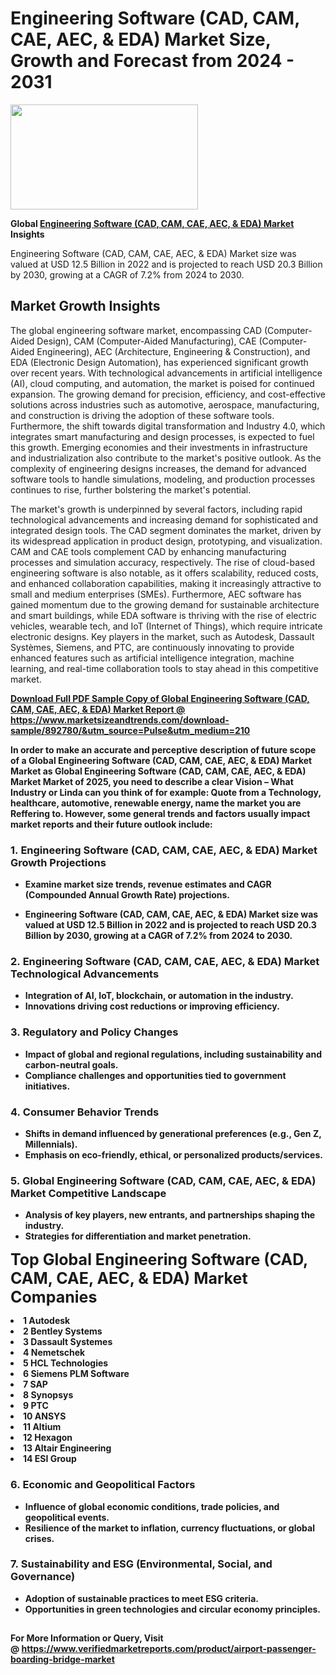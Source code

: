 <H1>Engineering Software (CAD, CAM, CAE, AEC, & EDA) Market Size, Growth and Forecast from 2024 - 2031</H1><img class="aligncenter size-medium wp-image-584254" src="https://thirdeyenews.in/wp-content/uploads/2024/09/Global-Market-Research-300x168.jpeg" alt="" width="300" height="168" /><p><strong>Global&nbsp;<a href="https://www.marketsizeandtrends.com/download-sample/892780/&amp;utm_source=Pulse&amp;utm_medium=210">Engineering Software (CAD, CAM, CAE, AEC, & EDA) Market</a> Insights</strong></p><p>Engineering Software (CAD, CAM, CAE, AEC, & EDA) Market size was valued at USD 12.5 Billion in 2022 and is projected to reach USD 20.3 Billion by 2030, growing at a CAGR of 7.2% from 2024 to 2030.</p><p><h2>Market Growth Insights</h2> <p>The global engineering software market, encompassing CAD (Computer-Aided Design), CAM (Computer-Aided Manufacturing), CAE (Computer-Aided Engineering), AEC (Architecture, Engineering & Construction), and EDA (Electronic Design Automation), has experienced significant growth over recent years. With technological advancements in artificial intelligence (AI), cloud computing, and automation, the market is poised for continued expansion. The growing demand for precision, efficiency, and cost-effective solutions across industries such as automotive, aerospace, manufacturing, and construction is driving the adoption of these software tools. Furthermore, the shift towards digital transformation and Industry 4.0, which integrates smart manufacturing and design processes, is expected to fuel this growth. Emerging economies and their investments in infrastructure and industrialization also contribute to the market's positive outlook. As the complexity of engineering designs increases, the demand for advanced software tools to handle simulations, modeling, and production processes continues to rise, further bolstering the market's potential.</p> <p><strong><a href="#"></a></strong></p> <p>The market's growth is underpinned by several factors, including rapid technological advancements and increasing demand for sophisticated and integrated design tools. The CAD segment dominates the market, driven by its widespread application in product design, prototyping, and visualization. CAM and CAE tools complement CAD by enhancing manufacturing processes and simulation accuracy, respectively. The rise of cloud-based engineering software is also notable, as it offers scalability, reduced costs, and enhanced collaboration capabilities, making it increasingly attractive to small and medium enterprises (SMEs). Furthermore, AEC software has gained momentum due to the growing demand for sustainable architecture and smart buildings, while EDA software is thriving with the rise of electric vehicles, wearable tech, and IoT (Internet of Things), which require intricate electronic designs. Key players in the market, such as Autodesk, Dassault Systèmes, Siemens, and PTC, are continuously innovating to provide enhanced features such as artificial intelligence integration, machine learning, and real-time collaboration tools to stay ahead in this competitive market. <p><strong><a href="#"></p><p><span class=""><strong>Download Full PDF Sample Copy of Global Engineering Software (CAD, CAM, CAE, AEC, & EDA) Market Report</strong> @ <a href="https://www.marketsizeandtrends.com/download-sample/892780/&amp;utm_source=Pulse&amp;utm_medium=210" target="_blank">https://www.marketsizeandtrends.com/download-sample/892780/&amp;utm_source=Pulse&amp;utm_medium=210</a></span></p><p>In order to make an accurate and perceptive description of future scope of a Global&nbsp;Engineering Software (CAD, CAM, CAE, AEC, & EDA) Market Market as Global&nbsp;Engineering Software (CAD, CAM, CAE, AEC, & EDA) Market Market of 2025, you need to describe a clear Vision &ndash; What Industry or Linda can you think of for example: Quote from a Technology, healthcare, automotive, renewable energy, name the market you are Reffering to. However, some general trends and factors usually impact market reports and their future outlook include:</p><h3>1.&nbsp;<strong>Engineering Software (CAD, CAM, CAE, AEC, & EDA) Market Growth Projections</strong></h3><ul><li>Examine market size trends, revenue estimates and CAGR (Compounded Annual Growth Rate) projections.</li><li><p>Engineering Software (CAD, CAM, CAE, AEC, & EDA) Market size was valued at USD 12.5 Billion in 2022 and is projected to reach USD 20.3 Billion by 2030, growing at a CAGR of 7.2% from 2024 to 2030.</p></li></ul><h3>2.&nbsp;<strong>Engineering Software (CAD, CAM, CAE, AEC, & EDA) Market Technological Advancements</strong></h3><ul><li>Integration of AI, IoT, blockchain, or automation in the industry.</li><li>Innovations driving cost reductions or improving efficiency.</li></ul><h3>3.&nbsp;<strong>Regulatory and Policy Changes</strong></h3><ul><li>Impact of global and regional regulations, including sustainability and carbon-neutral goals.</li><li>Compliance challenges and opportunities tied to government initiatives.</li></ul><h3>4.&nbsp;<strong>Consumer Behavior Trends</strong></h3><ul><li>Shifts in demand influenced by generational preferences (e.g., Gen Z, Millennials).</li><li>Emphasis on eco-friendly, ethical, or personalized products/services.</li></ul><h3>5.&nbsp;<strong>Global Engineering Software (CAD, CAM, CAE, AEC, & EDA) Market Competitive Landscape</strong></h3><ul><li>Analysis of key players, new entrants, and partnerships shaping the industry.</li><li>Strategies for differentiation and market penetration.</li></ul><p data-pm-slice="1 1 []"><span style="color: inherit; font-family: inherit; font-size: 25px;">Top Global Engineering Software (CAD, CAM, CAE, AEC, & EDA) Market Companies</span></p><div class="" data-test-id=""><p><li>1 Autodesk</li><li> 2 Bentley Systems</li><li> 3 Dassault Systemes</li><li> 4 Nemetschek</li><li> 5 HCL Technologies</li><li> 6 Siemens PLM Software</li><li> 7 SAP</li><li> 8 Synopsys</li><li> 9 PTC</li><li> 10 ANSYS</li><li> 11 Altium</li><li> 12 Hexagon</li><li> 13 Altair Engineering</li><li> 14 ESI Group</li></p></div><h3>6.&nbsp;<strong>Economic and Geopolitical Factors</strong></h3><ul><li>Influence of global economic conditions, trade policies, and geopolitical events.</li><li>Resilience of the market to inflation, currency fluctuations, or global crises.</li></ul><h3>7.&nbsp;<strong>Sustainability and ESG (Environmental, Social, and Governance)</strong></h3><ul><li>Adoption of sustainable practices to meet ESG criteria.</li><li>Opportunities in green technologies and circular economy principles.</li></ul><h2><strong style="font-size: 14px;">For More Information or Query, Visit @&nbsp;</strong><a style="background-color: #ffffff; font-size: 14px;" href="https://www.marketsizeandtrends.com/report/engineering-software-cad-cam-cae-aec-eda-market-/" target="_blank">https://www.verifiedmarketreports.com/product/airport-passenger-boarding-bridge-market</a></h2>

